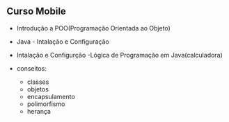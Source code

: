 ## Curso Mobile 
- Introdução a POO(Programação Orientada ao Objeto)
- Java - Intalação e Configuração
- Intalação e Configurção 
-Lógica de Programação em Java(calculadora)

- conseitos:
    - classes
    - objetos
    - encapsulamento
    - polimorfismo
    - herança